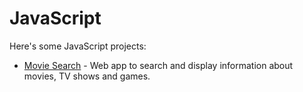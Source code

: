 # JavaScript

Here's some JavaScript projects:

  - [Movie Search](./movie-search.md) - Web app to search and display information about movies, TV shows and games.

